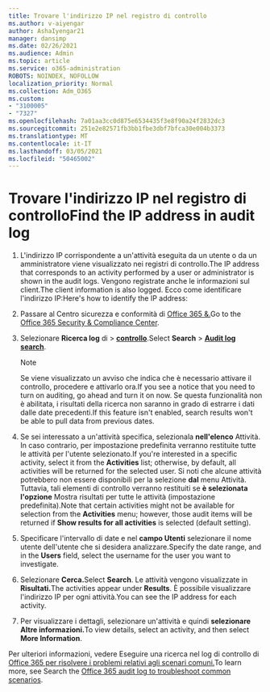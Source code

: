 ```yaml
---
title: Trovare l'indirizzo IP nel registro di controllo
ms.author: v-aiyengar
author: AshaIyengar21
manager: dansimp
ms.date: 02/26/2021
ms.audience: Admin
ms.topic: article
ms.service: o365-administration
ROBOTS: NOINDEX, NOFOLLOW
localization_priority: Normal
ms.collection: Adm_O365
ms.custom:
- "3100005"
- "7327"
ms.openlocfilehash: 7a01aa3cc0d875e6534435f3e8f90a24f2832dc3
ms.sourcegitcommit: 251e2e82571fb3bb1fbe3dbf7bfca30e004b3373
ms.translationtype: MT
ms.contentlocale: it-IT
ms.lasthandoff: 03/05/2021
ms.locfileid: "50465002"
---
```

# <a name="find-the-ip-address-in-audit-log"></a><span data-ttu-id="7b2f1-102">Trovare l'indirizzo IP nel registro di controllo</span><span class="sxs-lookup"><span data-stu-id="7b2f1-102">Find the IP address in audit log</span></span>

1. <span data-ttu-id="7b2f1-103">L'indirizzo IP corrispondente a un'attività eseguita da un utente o da un amministratore viene visualizzato nei registri di controllo.</span><span class="sxs-lookup"><span data-stu-id="7b2f1-103">The IP address that corresponds to an activity performed by a user or administrator is shown in the audit logs.</span></span> <span data-ttu-id="7b2f1-104">Vengono registrate anche le informazioni sul client.</span><span class="sxs-lookup"><span data-stu-id="7b2f1-104">The client information is also logged.</span></span> <span data-ttu-id="7b2f1-105">Ecco come identificare l'indirizzo IP:</span><span class="sxs-lookup"><span data-stu-id="7b2f1-105">Here's how to identify the IP address:</span></span>

1. <span data-ttu-id="7b2f1-106">Passare al Centro sicurezza e conformità di [Office 365 &.](https://go.microsoft.com/fwlink/p/?linkid=2077143)</span><span class="sxs-lookup"><span data-stu-id="7b2f1-106">Go to the [Office 365 Security & Compliance Center](https://go.microsoft.com/fwlink/p/?linkid=2077143).</span></span>
1. <span data-ttu-id="7b2f1-107">Selezionare **Ricerca log** di  >  **[controllo](https://go.microsoft.com/fwlink/?linkid=2103759)**.</span><span class="sxs-lookup"><span data-stu-id="7b2f1-107">Select **Search** > **[Audit log search](https://go.microsoft.com/fwlink/?linkid=2103759)**.</span></span>
    > [!NOTE]
    > <span data-ttu-id="7b2f1-108">Se viene visualizzato un avviso che indica che è necessario attivare il controllo, procedere e attivarlo ora.</span><span class="sxs-lookup"><span data-stu-id="7b2f1-108">If you see a notice that you need to turn on auditing, go ahead and turn it on now.</span></span> <span data-ttu-id="7b2f1-109">Se questa funzionalità non è abilitata, i risultati della ricerca non saranno in grado di estrarre i dati dalle date precedenti.</span><span class="sxs-lookup"><span data-stu-id="7b2f1-109">If this feature isn't enabled, search results won't be able to pull data from previous dates.</span></span>
1. <span data-ttu-id="7b2f1-110">Se sei interessato a un'attività specifica, selezionala **nell'elenco** Attività. In caso contrario, per impostazione predefinita verranno restituite tutte le attività per l'utente selezionato.</span><span class="sxs-lookup"><span data-stu-id="7b2f1-110">If you're interested in a specific activity, select it from the **Activities** list; otherwise, by default, all activities will be returned for the selected user.</span></span> <span data-ttu-id="7b2f1-111">Si noti che alcune attività potrebbero non essere disponibili per la selezione **dal** menu Attività. Tuttavia, tali elementi di controllo verranno restituiti se **è selezionata l'opzione** Mostra risultati per tutte le attività (impostazione predefinita).</span><span class="sxs-lookup"><span data-stu-id="7b2f1-111">Note that certain activities might not be available for selection from the **Activities** menu; however, those audit items will be returned if **Show results for all activities** is selected (default setting).</span></span>
1. <span data-ttu-id="7b2f1-112">Specificare l'intervallo di date e nel **campo Utenti** selezionare il nome utente dell'utente che si desidera analizzare.</span><span class="sxs-lookup"><span data-stu-id="7b2f1-112">Specify the date range, and in the **Users** field, select the username for the user you want to investigate.</span></span>
1. <span data-ttu-id="7b2f1-113">Selezionare **Cerca.**</span><span class="sxs-lookup"><span data-stu-id="7b2f1-113">Select **Search**.</span></span> <span data-ttu-id="7b2f1-114">Le attività vengono visualizzate in **Risultati.**</span><span class="sxs-lookup"><span data-stu-id="7b2f1-114">The activities appear under **Results**.</span></span> <span data-ttu-id="7b2f1-115">È possibile visualizzare l'indirizzo IP per ogni attività.</span><span class="sxs-lookup"><span data-stu-id="7b2f1-115">You can see the IP address for each activity.</span></span>
1. <span data-ttu-id="7b2f1-116">Per visualizzare i dettagli, selezionare un'attività e quindi **selezionare Altre informazioni.**</span><span class="sxs-lookup"><span data-stu-id="7b2f1-116">To view details, select an activity, and then select **More Information**.</span></span>

<span data-ttu-id="7b2f1-117">Per ulteriori informazioni, vedere Eseguire una ricerca nel log di controllo di [Office 365 per risolvere i problemi relativi agli scenari comuni.](https://go.microsoft.com/fwlink/?linkid=2103944)</span><span class="sxs-lookup"><span data-stu-id="7b2f1-117">To learn more, see Search the [Office 365 audit log to troubleshoot common scenarios](https://go.microsoft.com/fwlink/?linkid=2103944).</span></span>